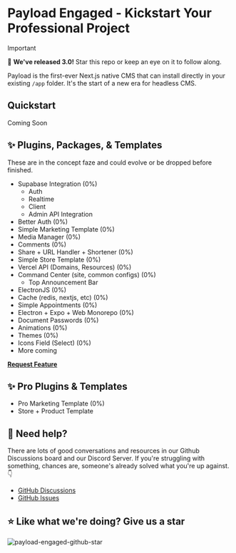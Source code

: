 # Payload Engaged - Kickstart Your Professional Project

> [!IMPORTANT]
> 🎉 <strong>We've released 3.0!</strong> Star this repo or keep an eye on it to follow along.

Payload is the first-ever Next.js native CMS that can install directly in your existing `/app` folder. It's the start of a new era for headless CMS.

## Quickstart

Coming Soon

## ✨ Plugins, Packages, & Templates

These are in the concept faze and could evolve or be dropped before finished.

- Supabase Integration (0%)
  - Auth
  - Realtime
  - Client
  - Admin API Integration
- Better Auth (0%)
- Simple Marketing Template (0%)
- Media Manager (0%)
- Comments (0%)
- Share + URL Handler + Shortener (0%)
- Simple Store Template (0%)
- Vercel API (Domains, Resources) (0%)
- Command Center (site, common configs) (0%)
  - Top Announcement Bar
- ElectronJS (0%)
- Cache (redis, nextjs, etc) (0%)
- Simple Appointments (0%)
- Electron + Expo + Web Monorepo (0%)
- Document Passwords (0%)
- Animations (0%)
- Themes (0%)
- Icons Field (Select) (0%)
- More coming

<a target="_blank" href="https://github.com/DevEngage/payload-engaged/discussions"><strong>Request Feature</strong></a>

## ✨ Pro Plugins & Templates

- Pro Marketing Template (0%)
- Store + Product Template

## 🚨 Need help?

There are lots of good conversations and resources in our Github Discussions board and our Discord Server. If you're struggling with something, chances are, someone's already solved what you're up against. :point_down:

- [GitHub Discussions](https://github.com/DevEngage/payload-engaged/discussions)
- [GitHub Issues](https://github.com/DevEngage/payload-engaged/issues)

## ⭐ Like what we're doing? Give us a star

![payload-engaged-github-star](https://cms.payloadcms.com/media/payload-github-star.gif)
